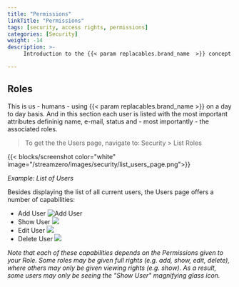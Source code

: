 ```yaml
---
title: "Permissions"
linkTitle: "Permissions"
tags: [security, access rights, permissions] 
categories: [Security]
weight: -14
description: >-
     Introduction to the {{< param replacables.brand_name  >}} concept of Permissions.

---
```


## Roles

This is us - humans - using {{< param replacables.brand_name  >}} on a day to day basis. And in this section each user is listed with the most important attributes defininig name, e-mail, status and - most importantly - the associated roles.

> To get the the Users page, navigate to: Security > List Roles

{{< blocks/screenshot color="white" image="/streamzero/images/security/list_users_page.png">}} 

*Example: List of Users*

Besides displaying the list of all current users, the Users page offers a number of capabilities:

- Add User ![Add User](../../../../../../../images/add_icon.png) 
- Show User ![](../../../../../../../images/view_icon.png)
- Edit User ![](../../../../../../../images/edit_icon.png)
- Delete User ![](../../../../../../../images/delete_icon.png)

*Note that each of these capabilities depends on the Permissions given to your Role. Some roles may be given full rights (e.g. add, show, edit, delete), where others may only be given viewing rights (e.g. show). As a result, some users may only be seeing the "Show User" magnifying glass icon.*

